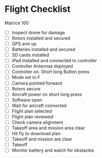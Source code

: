 # Flight Checklist

Matrice 100 

- [ ] Inspect drone for damage
- [ ] Rotors installed and secured
- [ ] GPS arm up
- [ ] Batteries installed and secured
- [ ] SD cards installed
- [ ] iPad installed and connected to controller
- [ ] Controller Antennas deployed 
- [ ] Controller on. Short long Button press
- [ ] Mode set to F
- [ ] Camera pointed forward
- [ ] Rotors secure
- [ ] Aircraft power on short long press
- [ ] Software open
- [ ] Wait for aircraft connected
- [ ] Flight plan selected
- [ ] Flight plan reviewed
- [ ] Check camera alignment 
- [ ] Takeoff area and mission area clear
- [ ] Hit fly to download plan
- [ ] Takeoff and mission are clear
- [ ] Takeoff
- [ ] Monitor battery and watch for obstacles 
